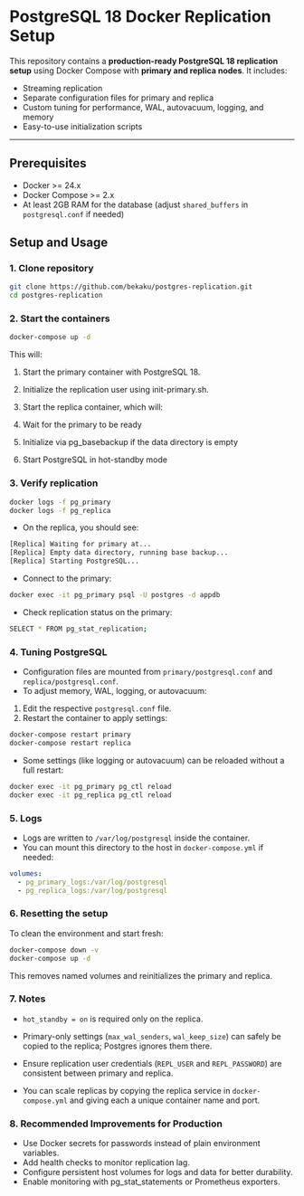 # PostgreSQL 18 Docker Replication Setup

This repository contains a **production-ready PostgreSQL 18 replication setup** using Docker Compose with **primary and replica nodes**. It includes:

- Streaming replication
- Separate configuration files for primary and replica
- Custom tuning for performance, WAL, autovacuum, logging, and memory
- Easy-to-use initialization scripts

---

## Prerequisites

- Docker >= 24.x  
- Docker Compose >= 2.x  
- At least 2GB RAM for the database (adjust `shared_buffers` in `postgresql.conf` if needed)  

## Setup and Usage

### 1. Clone repository

```bash
git clone https://github.com/bekaku/postgres-replication.git
cd postgres-replication
```

### 2. Start the containers
```bash
docker-compose up -d
```
This will:

1. Start the primary container with PostgreSQL 18.

2. Initialize the replication user using init-primary.sh.

3. Start the replica container, which will:

4. Wait for the primary to be ready

5. Initialize via pg_basebackup if the data directory is empty

6. Start PostgreSQL in hot-standby mode

### 3. Verify replication
```bash
docker logs -f pg_primary
docker logs -f pg_replica
```
- On the replica, you should see:
```bash
[Replica] Waiting for primary at...
[Replica] Empty data directory, running base backup...
[Replica] Starting PostgreSQL...
```

- Connect to the primary:
```bash
docker exec -it pg_primary psql -U postgres -d appdb
```
- Check replication status on the primary:
```bash
SELECT * FROM pg_stat_replication;
```

### 4. Tuning PostgreSQL
- Configuration files are mounted from `primary/postgresql.conf` and `replica/postgresql.conf`.
- To adjust memory, WAL, logging, or autovacuum:
1. Edit the respective `postgresql.conf` file.
2. Restart the container to apply settings:
```bash
docker-compose restart primary
docker-compose restart replica
```

- Some settings (like logging or autovacuum) can be reloaded without a full restart:
```bash
docker exec -it pg_primary pg_ctl reload
docker exec -it pg_replica pg_ctl reload
```

### 5. Logs
- Logs are written to `/var/log/postgresql` inside the container.
- You can mount this directory to the host in `docker-compose.yml` if needed:

```yaml
volumes:
  - pg_primary_logs:/var/log/postgresql
  - pg_replica_logs:/var/log/postgresql
```
### 6. Resetting the setup
To clean the environment and start fresh:
```bash
docker-compose down -v
docker-compose up -d
```
This removes named volumes and reinitializes the primary and replica.
### 7. Notes
- `hot_standby = on` is required only on the replica.

- Primary-only settings (`max_wal_senders`, `wal_keep_size`) can safely be copied to the replica; Postgres ignores them there.

- Ensure replication user credentials (`REPL_USER` and `REPL_PASSWORD`) are consistent between primary and replica.

- You can scale replicas by copying the replica service in `docker-compose.yml` and giving each a unique container name and port.

### 8. Recommended Improvements for Production
- Use Docker secrets for passwords instead of plain environment variables.
- Add health checks to monitor replication lag.
- Configure persistent host volumes for logs and data for better durability.
- Enable monitoring with pg_stat_statements or Prometheus exporters.